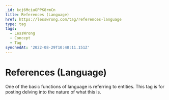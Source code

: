 ```yaml
---
_id: kcj6MciuGPPK8rmCn
title: References (Language)
href: https://lesswrong.com/tag/references-language
type: tag
tags:
  - LessWrong
  - Concept
  - Tag
synchedAt: '2022-08-29T10:48:11.151Z'
---
```

# References (Language)

One of the basic functions of language is referring to entities. This tag is for posting delving into the nature of what this is.